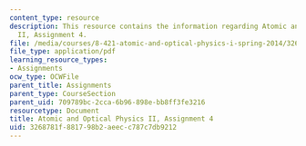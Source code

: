 ```yaml
---
content_type: resource
description: This resource contains the information regarding Atomic and Optical Physics
  II, Assignment 4.
file: /media/courses/8-421-atomic-and-optical-physics-i-spring-2014/3268781f881798b2aeecc787c7db9212_MIT8_421S14_homeWork4.pdf
file_type: application/pdf
learning_resource_types:
- Assignments
ocw_type: OCWFile
parent_title: Assignments
parent_type: CourseSection
parent_uid: 709789bc-2cca-6b96-898e-bb8ff3fe3216
resourcetype: Document
title: Atomic and Optical Physics II, Assignment 4
uid: 3268781f-8817-98b2-aeec-c787c7db9212
---
```

